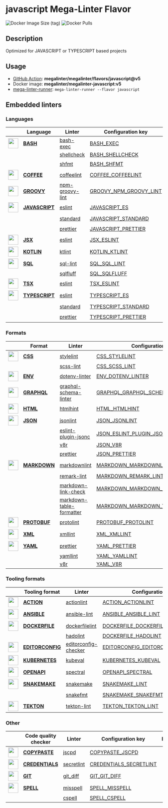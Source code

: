 # javascript Mega-Linter Flavor

![Docker Image Size (tag)](https://img.shields.io/docker/image-size/megalinter/megalinter-javascript/v5)
![Docker Pulls](https://img.shields.io/docker/pulls/megalinter/megalinter-javascript)

## Description

Optimized for JAVASCRIPT or TYPESCRIPT based projects

## Usage

- [GitHub Action](https://megalinter.github.io/installation/#github-action): **megalinter/megalinter/flavors/javascript@v5**
- Docker image: **megalinter/megalinter-javascript:v5**
- [mega-linter-runner](https://megalinter.github.io/mega-linter-runner/): `mega-linter-runner --flavor javascript`

## Embedded linters

### Languages

| <!-- --> | Language | Linter | Configuration key | Format/Fix |
| :---: | ----------------- | -------------- | ------------ | :-----: |
| <img src="https://github.com/megalinter/megalinter/raw/main/docs/assets/icons/bash.ico" alt="" height="32px" class="megalinter-icon"></a> <!-- linter-icon --> | [**BASH**](https://megalinter.github.io/descriptors/bash/) | [bash-exec](https://megalinter.github.io/descriptors/bash_bash_exec/)| [BASH_EXEC](https://megalinter.github.io/descriptors/bash_bash_exec/)|  |
| <!-- --> <!-- linter-icon --> |  | [shellcheck](https://megalinter.github.io/descriptors/bash_shellcheck/)| [BASH_SHELLCHECK](https://megalinter.github.io/descriptors/bash_shellcheck/)|  |
| <!-- --> <!-- linter-icon --> |  | [shfmt](https://megalinter.github.io/descriptors/bash_shfmt/)| [BASH_SHFMT](https://megalinter.github.io/descriptors/bash_shfmt/)| :heavy_check_mark: |
| <img src="https://github.com/megalinter/megalinter/raw/main/docs/assets/icons/coffee.ico" alt="" height="32px" class="megalinter-icon"></a> <!-- linter-icon --> | [**COFFEE**](https://megalinter.github.io/descriptors/coffee/) | [coffeelint](https://megalinter.github.io/descriptors/coffee_coffeelint/)| [COFFEE_COFFEELINT](https://megalinter.github.io/descriptors/coffee_coffeelint/)|  |
| <img src="https://github.com/megalinter/megalinter/raw/main/docs/assets/icons/groovy.ico" alt="" height="32px" class="megalinter-icon"></a> <!-- linter-icon --> | [**GROOVY**](https://megalinter.github.io/descriptors/groovy/) | [npm-groovy-lint](https://megalinter.github.io/descriptors/groovy_npm_groovy_lint/)| [GROOVY_NPM_GROOVY_LINT](https://megalinter.github.io/descriptors/groovy_npm_groovy_lint/)| :heavy_check_mark: |
| <img src="https://github.com/megalinter/megalinter/raw/main/docs/assets/icons/javascript.ico" alt="" height="32px" class="megalinter-icon"></a> <!-- linter-icon --> | [**JAVASCRIPT**](https://megalinter.github.io/descriptors/javascript/) | [eslint](https://megalinter.github.io/descriptors/javascript_eslint/)| [JAVASCRIPT_ES](https://megalinter.github.io/descriptors/javascript_eslint/)| :heavy_check_mark: |
| <!-- --> <!-- linter-icon --> |  | [standard](https://megalinter.github.io/descriptors/javascript_standard/)| [JAVASCRIPT_STANDARD](https://megalinter.github.io/descriptors/javascript_standard/)| :heavy_check_mark: |
| <!-- --> <!-- linter-icon --> |  | [prettier](https://megalinter.github.io/descriptors/javascript_prettier/)| [JAVASCRIPT_PRETTIER](https://megalinter.github.io/descriptors/javascript_prettier/)| :heavy_check_mark: |
| <img src="https://github.com/megalinter/megalinter/raw/main/docs/assets/icons/jsx.ico" alt="" height="32px" class="megalinter-icon"></a> <!-- linter-icon --> | [**JSX**](https://megalinter.github.io/descriptors/jsx/) | [eslint](https://megalinter.github.io/descriptors/jsx_eslint/)| [JSX_ESLINT](https://megalinter.github.io/descriptors/jsx_eslint/)| :heavy_check_mark: |
| <img src="https://github.com/megalinter/megalinter/raw/main/docs/assets/icons/kotlin.ico" alt="" height="32px" class="megalinter-icon"></a> <!-- linter-icon --> | [**KOTLIN**](https://megalinter.github.io/descriptors/kotlin/) | [ktlint](https://megalinter.github.io/descriptors/kotlin_ktlint/)| [KOTLIN_KTLINT](https://megalinter.github.io/descriptors/kotlin_ktlint/)| :heavy_check_mark: |
| <img src="https://github.com/megalinter/megalinter/raw/main/docs/assets/icons/sql.ico" alt="" height="32px" class="megalinter-icon"></a> <!-- linter-icon --> | [**SQL**](https://megalinter.github.io/descriptors/sql/) | [sql-lint](https://megalinter.github.io/descriptors/sql_sql_lint/)| [SQL_SQL_LINT](https://megalinter.github.io/descriptors/sql_sql_lint/)|  |
| <!-- --> <!-- linter-icon --> |  | [sqlfluff](https://megalinter.github.io/descriptors/sql_sqlfluff/)| [SQL_SQLFLUFF](https://megalinter.github.io/descriptors/sql_sqlfluff/)|  |
| <img src="https://github.com/megalinter/megalinter/raw/main/docs/assets/icons/tsx.ico" alt="" height="32px" class="megalinter-icon"></a> <!-- linter-icon --> | [**TSX**](https://megalinter.github.io/descriptors/tsx/) | [eslint](https://megalinter.github.io/descriptors/tsx_eslint/)| [TSX_ESLINT](https://megalinter.github.io/descriptors/tsx_eslint/)| :heavy_check_mark: |
| <img src="https://github.com/megalinter/megalinter/raw/main/docs/assets/icons/typescript.ico" alt="" height="32px" class="megalinter-icon"></a> <!-- linter-icon --> | [**TYPESCRIPT**](https://megalinter.github.io/descriptors/typescript/) | [eslint](https://megalinter.github.io/descriptors/typescript_eslint/)| [TYPESCRIPT_ES](https://megalinter.github.io/descriptors/typescript_eslint/)| :heavy_check_mark: |
| <!-- --> <!-- linter-icon --> |  | [standard](https://megalinter.github.io/descriptors/typescript_standard/)| [TYPESCRIPT_STANDARD](https://megalinter.github.io/descriptors/typescript_standard/)| :heavy_check_mark: |
| <!-- --> <!-- linter-icon --> |  | [prettier](https://megalinter.github.io/descriptors/typescript_prettier/)| [TYPESCRIPT_PRETTIER](https://megalinter.github.io/descriptors/typescript_prettier/)| :heavy_check_mark: |

### Formats

| <!-- --> | Format | Linter | Configuration key | Format/Fix |
| :---: | ----------------- | -------------- | ------------ | :-----: |
| <img src="https://github.com/megalinter/megalinter/raw/main/docs/assets/icons/css.ico" alt="" height="32px" class="megalinter-icon"></a> <!-- linter-icon --> | [**CSS**](https://megalinter.github.io/descriptors/css/) | [stylelint](https://megalinter.github.io/descriptors/css_stylelint/)| [CSS_STYLELINT](https://megalinter.github.io/descriptors/css_stylelint/)| :heavy_check_mark: |
| <!-- --> <!-- linter-icon --> |  | [scss-lint](https://megalinter.github.io/descriptors/css_scss_lint/)| [CSS_SCSS_LINT](https://megalinter.github.io/descriptors/css_scss_lint/)|  |
| <img src="https://github.com/megalinter/megalinter/raw/main/docs/assets/icons/env.ico" alt="" height="32px" class="megalinter-icon"></a> <!-- linter-icon --> | [**ENV**](https://megalinter.github.io/descriptors/env/) | [dotenv-linter](https://megalinter.github.io/descriptors/env_dotenv_linter/)| [ENV_DOTENV_LINTER](https://megalinter.github.io/descriptors/env_dotenv_linter/)| :heavy_check_mark: |
| <img src="https://github.com/megalinter/megalinter/raw/main/docs/assets/icons/graphql.ico" alt="" height="32px" class="megalinter-icon"></a> <!-- linter-icon --> | [**GRAPHQL**](https://megalinter.github.io/descriptors/graphql/) | [graphql-schema-linter](https://megalinter.github.io/descriptors/graphql_graphql_schema_linter/)| [GRAPHQL_GRAPHQL_SCHEMA_LINTER](https://megalinter.github.io/descriptors/graphql_graphql_schema_linter/)|  |
| <img src="https://github.com/megalinter/megalinter/raw/main/docs/assets/icons/html.ico" alt="" height="32px" class="megalinter-icon"></a> <!-- linter-icon --> | [**HTML**](https://megalinter.github.io/descriptors/html/) | [htmlhint](https://megalinter.github.io/descriptors/html_htmlhint/)| [HTML_HTMLHINT](https://megalinter.github.io/descriptors/html_htmlhint/)|  |
| <img src="https://github.com/megalinter/megalinter/raw/main/docs/assets/icons/json.ico" alt="" height="32px" class="megalinter-icon"></a> <!-- linter-icon --> | [**JSON**](https://megalinter.github.io/descriptors/json/) | [jsonlint](https://megalinter.github.io/descriptors/json_jsonlint/)| [JSON_JSONLINT](https://megalinter.github.io/descriptors/json_jsonlint/)|  |
| <!-- --> <!-- linter-icon --> |  | [eslint-plugin-jsonc](https://megalinter.github.io/descriptors/json_eslint_plugin_jsonc/)| [JSON_ESLINT_PLUGIN_JSONC](https://megalinter.github.io/descriptors/json_eslint_plugin_jsonc/)| :heavy_check_mark: |
| <!-- --> <!-- linter-icon --> |  | [v8r](https://megalinter.github.io/descriptors/json_v8r/)| [JSON_V8R](https://megalinter.github.io/descriptors/json_v8r/)|  |
| <!-- --> <!-- linter-icon --> |  | [prettier](https://megalinter.github.io/descriptors/json_prettier/)| [JSON_PRETTIER](https://megalinter.github.io/descriptors/json_prettier/)| :heavy_check_mark: |
| <img src="https://github.com/megalinter/megalinter/raw/main/docs/assets/icons/markdown.ico" alt="" height="32px" class="megalinter-icon"></a> <!-- linter-icon --> | [**MARKDOWN**](https://megalinter.github.io/descriptors/markdown/) | [markdownlint](https://megalinter.github.io/descriptors/markdown_markdownlint/)| [MARKDOWN_MARKDOWNLINT](https://megalinter.github.io/descriptors/markdown_markdownlint/)| :heavy_check_mark: |
| <!-- --> <!-- linter-icon --> |  | [remark-lint](https://megalinter.github.io/descriptors/markdown_remark_lint/)| [MARKDOWN_REMARK_LINT](https://megalinter.github.io/descriptors/markdown_remark_lint/)| :heavy_check_mark: |
| <!-- --> <!-- linter-icon --> |  | [markdown-link-check](https://megalinter.github.io/descriptors/markdown_markdown_link_check/)| [MARKDOWN_MARKDOWN_LINK_CHECK](https://megalinter.github.io/descriptors/markdown_markdown_link_check/)|  |
| <!-- --> <!-- linter-icon --> |  | [markdown-table-formatter](https://megalinter.github.io/descriptors/markdown_markdown_table_formatter/)| [MARKDOWN_MARKDOWN_TABLE_FORMATTER](https://megalinter.github.io/descriptors/markdown_markdown_table_formatter/)| :heavy_check_mark: |
| <img src="https://github.com/megalinter/megalinter/raw/main/docs/assets/icons/protobuf.ico" alt="" height="32px" class="megalinter-icon"></a> <!-- linter-icon --> | [**PROTOBUF**](https://megalinter.github.io/descriptors/protobuf/) | [protolint](https://megalinter.github.io/descriptors/protobuf_protolint/)| [PROTOBUF_PROTOLINT](https://megalinter.github.io/descriptors/protobuf_protolint/)| :heavy_check_mark: |
| <img src="https://github.com/megalinter/megalinter/raw/main/docs/assets/icons/xml.ico" alt="" height="32px" class="megalinter-icon"></a> <!-- linter-icon --> | [**XML**](https://megalinter.github.io/descriptors/xml/) | [xmllint](https://megalinter.github.io/descriptors/xml_xmllint/)| [XML_XMLLINT](https://megalinter.github.io/descriptors/xml_xmllint/)|  |
| <img src="https://github.com/megalinter/megalinter/raw/main/docs/assets/icons/yaml.ico" alt="" height="32px" class="megalinter-icon"></a> <!-- linter-icon --> | [**YAML**](https://megalinter.github.io/descriptors/yaml/) | [prettier](https://megalinter.github.io/descriptors/yaml_prettier/)| [YAML_PRETTIER](https://megalinter.github.io/descriptors/yaml_prettier/)| :heavy_check_mark: |
| <!-- --> <!-- linter-icon --> |  | [yamllint](https://megalinter.github.io/descriptors/yaml_yamllint/)| [YAML_YAMLLINT](https://megalinter.github.io/descriptors/yaml_yamllint/)|  |
| <!-- --> <!-- linter-icon --> |  | [v8r](https://megalinter.github.io/descriptors/yaml_v8r/)| [YAML_V8R](https://megalinter.github.io/descriptors/yaml_v8r/)|  |

### Tooling formats

| <!-- --> | Tooling format | Linter | Configuration key | Format/Fix |
| :---: | ----------------- | -------------- | ------------ | :-----: |
| <img src="https://github.com/megalinter/megalinter/raw/main/docs/assets/icons/default.ico" alt="" height="32px" class="megalinter-icon"></a> <!-- linter-icon --> | [**ACTION**](https://megalinter.github.io/descriptors/action/) | [actionlint](https://megalinter.github.io/descriptors/action_actionlint/)| [ACTION_ACTIONLINT](https://megalinter.github.io/descriptors/action_actionlint/)|  |
| <img src="https://github.com/megalinter/megalinter/raw/main/docs/assets/icons/ansible.ico" alt="" height="32px" class="megalinter-icon"></a> <!-- linter-icon --> | [**ANSIBLE**](https://megalinter.github.io/descriptors/ansible/) | [ansible-lint](https://megalinter.github.io/descriptors/ansible_ansible_lint/)| [ANSIBLE_ANSIBLE_LINT](https://megalinter.github.io/descriptors/ansible_ansible_lint/)|  |
| <img src="https://github.com/megalinter/megalinter/raw/main/docs/assets/icons/dockerfile.ico" alt="" height="32px" class="megalinter-icon"></a> <!-- linter-icon --> | [**DOCKERFILE**](https://megalinter.github.io/descriptors/dockerfile/) | [dockerfilelint](https://megalinter.github.io/descriptors/dockerfile_dockerfilelint/)| [DOCKERFILE_DOCKERFILELINT](https://megalinter.github.io/descriptors/dockerfile_dockerfilelint/)|  |
| <!-- --> <!-- linter-icon --> |  | [hadolint](https://megalinter.github.io/descriptors/dockerfile_hadolint/)| [DOCKERFILE_HADOLINT](https://megalinter.github.io/descriptors/dockerfile_hadolint/)|  |
| <img src="https://github.com/megalinter/megalinter/raw/main/docs/assets/icons/editorconfig.ico" alt="" height="32px" class="megalinter-icon"></a> <!-- linter-icon --> | [**EDITORCONFIG**](https://megalinter.github.io/descriptors/editorconfig/) | [editorconfig-checker](https://megalinter.github.io/descriptors/editorconfig_editorconfig_checker/)| [EDITORCONFIG_EDITORCONFIG_CHECKER](https://megalinter.github.io/descriptors/editorconfig_editorconfig_checker/)|  |
| <img src="https://github.com/megalinter/megalinter/raw/main/docs/assets/icons/kubernetes.ico" alt="" height="32px" class="megalinter-icon"></a> <!-- linter-icon --> | [**KUBERNETES**](https://megalinter.github.io/descriptors/kubernetes/) | [kubeval](https://megalinter.github.io/descriptors/kubernetes_kubeval/)| [KUBERNETES_KUBEVAL](https://megalinter.github.io/descriptors/kubernetes_kubeval/)|  |
| <img src="https://github.com/megalinter/megalinter/raw/main/docs/assets/icons/openapi.ico" alt="" height="32px" class="megalinter-icon"></a> <!-- linter-icon --> | [**OPENAPI**](https://megalinter.github.io/descriptors/openapi/) | [spectral](https://megalinter.github.io/descriptors/openapi_spectral/)| [OPENAPI_SPECTRAL](https://megalinter.github.io/descriptors/openapi_spectral/)|  |
| <img src="https://github.com/megalinter/megalinter/raw/main/docs/assets/icons/snakemake.ico" alt="" height="32px" class="megalinter-icon"></a> <!-- linter-icon --> | [**SNAKEMAKE**](https://megalinter.github.io/descriptors/snakemake/) | [snakemake](https://megalinter.github.io/descriptors/snakemake_snakemake/)| [SNAKEMAKE_LINT](https://megalinter.github.io/descriptors/snakemake_snakemake/)|  |
| <!-- --> <!-- linter-icon --> |  | [snakefmt](https://megalinter.github.io/descriptors/snakemake_snakefmt/)| [SNAKEMAKE_SNAKEFMT](https://megalinter.github.io/descriptors/snakemake_snakefmt/)| :heavy_check_mark: |
| <img src="https://github.com/megalinter/megalinter/raw/main/docs/assets/icons/tekton.ico" alt="" height="32px" class="megalinter-icon"></a> <!-- linter-icon --> | [**TEKTON**](https://megalinter.github.io/descriptors/tekton/) | [tekton-lint](https://megalinter.github.io/descriptors/tekton_tekton_lint/)| [TEKTON_TEKTON_LINT](https://megalinter.github.io/descriptors/tekton_tekton_lint/)|  |

### Other

| <!-- --> | Code quality checker | Linter | Configuration key | Format/Fix |
| :---: | ----------------- | -------------- | ------------ | :-----: |
| <img src="https://github.com/megalinter/megalinter/raw/main/docs/assets/icons/copypaste.ico" alt="" height="32px" class="megalinter-icon"></a> <!-- linter-icon --> | [**COPYPASTE**](https://megalinter.github.io/descriptors/copypaste/) | [jscpd](https://megalinter.github.io/descriptors/copypaste_jscpd/)| [COPYPASTE_JSCPD](https://megalinter.github.io/descriptors/copypaste_jscpd/)|  |
| <img src="https://github.com/megalinter/megalinter/raw/main/docs/assets/icons/default.ico" alt="" height="32px" class="megalinter-icon"></a> <!-- linter-icon --> | [**CREDENTIALS**](https://megalinter.github.io/descriptors/credentials/) | [secretlint](https://megalinter.github.io/descriptors/credentials_secretlint/)| [CREDENTIALS_SECRETLINT](https://megalinter.github.io/descriptors/credentials_secretlint/)|  |
| <img src="https://github.com/megalinter/megalinter/raw/main/docs/assets/icons/git.ico" alt="" height="32px" class="megalinter-icon"></a> <!-- linter-icon --> | [**GIT**](https://megalinter.github.io/descriptors/git/) | [git_diff](https://megalinter.github.io/descriptors/git_git_diff/)| [GIT_GIT_DIFF](https://megalinter.github.io/descriptors/git_git_diff/)|  |
| <img src="https://github.com/megalinter/megalinter/raw/main/docs/assets/icons/spell.ico" alt="" height="32px" class="megalinter-icon"></a> <!-- linter-icon --> | [**SPELL**](https://megalinter.github.io/descriptors/spell/) | [misspell](https://megalinter.github.io/descriptors/spell_misspell/)| [SPELL_MISSPELL](https://megalinter.github.io/descriptors/spell_misspell/)| :heavy_check_mark: |
| <!-- --> <!-- linter-icon --> |  | [cspell](https://megalinter.github.io/descriptors/spell_cspell/)| [SPELL_CSPELL](https://megalinter.github.io/descriptors/spell_cspell/)|  |

